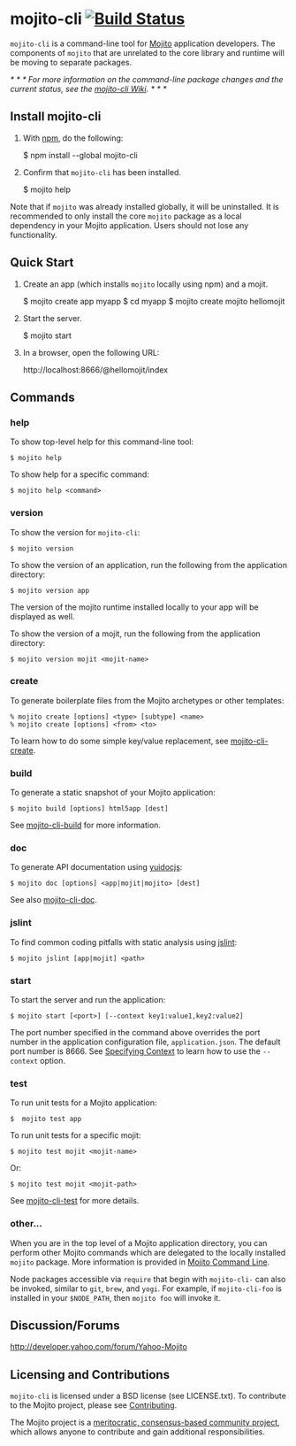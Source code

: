 mojito-cli [![Build Status](https://travis-ci.org/yahoo/mojito-cli.png)](https://travis-ci.org/yahoo/mojito-cli)
==========

`mojito-cli` is a command-line tool for [Mojito](https://github.com/yahoo/mojito) application developers. 
The components of `mojito` that are unrelated to the core library and runtime will be moving to separate packages.

_* * * For more information on the command-line package changes and the 
current status, see the [mojito-cli Wiki](https://github.com/yahoo/mojito-cli/wiki). * * *_

Install mojito-cli
------------------

1. With [npm](http://npmjs.org/), do the following:

    $ npm install --global mojito-cli

1. Confirm that `mojito-cli` has been installed.

    $ mojito help

Note that if `mojito` was already installed globally, it will be uninstalled. It is recommended to only 
install the core `mojito` package as a local dependency in your Mojito application. Users should not 
lose any functionality.

Quick Start
-----------

1. Create an app (which installs `mojito` locally using npm) and a mojit.

    $ mojito create app myapp
    $ cd myapp
    $ mojito create mojito hellomojit

1. Start the server.
    
    $ mojito start
1. In a browser, open the following URL:

    http://localhost:8666/@hellomojit/index

Commands
--------

### help

To show top-level help for this command-line tool:

    $ mojito help

To show help for a specific command:

    $ mojito help <command>

### version

To show the version for `mojito-cli`:

    $ mojito version

To show the version of an application, run the following from the application directory:

    $ mojito version app

The version of the mojito runtime installed locally to your app will be displayed as well.

To show the version of a mojit, run the following from the application directory:

    $ mojito version mojit <mojit-name>

### create

To generate boilerplate files from the Mojito archetypes or other templates:

    % mojito create [options] <type> [subtype] <name>
    % mojito create [options] <from> <to>

To learn how to do some simple key/value replacement, see 
[mojito-cli-create](http://github.com/yahoo/mojito-cli-create).

### build

To generate a static snapshot of your Mojito application:

    $ mojito build [options] html5app [dest]

See [mojito-cli-build](http://github.com/yahoo/mojito-cli-build) for more information.

### doc

To generate API documentation using [yuidocjs](https://github.com/yui/yuidoc):

    $ mojito doc [options] <app|mojit|mojito> [dest]

See also [mojito-cli-doc](http://github.com/yahoo/mojito-cli-doc).

### jslint

To find common coding pitfalls with static analysis using [jslint](https://github.com/reid/node-jslint):

    $ mojito jslint [app|mojit] <path>

<!-- See [mojito-cli-jslint](http://github.com/yahoo/mojito-cli-jslint). -->

### start

To start the server and run the application:

    $ mojito start [<port>] [--context key1:value1,key2:value2]

The port number specified in the command above overrides the port number in the application 
configuration file, `application.json`. The default port number is 8666. 
See [Specifying Context](http://developer.yahoo.com/cocktails/mojito/docs/reference/mojito_cmdline.html#mj-cmdline-context) 
to learn how to use the `--context` option.

<!-- See [mojito-cli-start](http://github.com/yahoo/mojito-cli-start) -->

### test

To run unit tests for a Mojito application:

    $  mojito test app

To run unit tests for a specific mojit:

    $ mojito test mojit <mojit-name>

Or:

    $ mojito test mojit <mojit-path>

See [mojito-cli-test](http://github.com/yahoo/mojito-cli-test) for more details.

### other...

When you are in the top level of a Mojito application directory, you can perform other Mojito 
commands which are delegated to the locally installed `mojito` package. More information is provided 
in [Mojito Command Line](http://developer.yahoo.com/cocktails/mojito/docs/reference/mojito_cmdline.html).

Node packages accessible via `require` that begin with `mojito-cli-` can also be invoked, 
similar to `git`, `brew`, and `yogi`. For example, if `mojito-cli-foo` is installed in your `$NODE_PATH`, 
then `mojito foo` will invoke it.


Discussion/Forums
-----------------

http://developer.yahoo.com/forum/Yahoo-Mojito

Licensing and Contributions
---------------------------

`mojito-cli` is licensed under a BSD license (see LICENSE.txt). To contribute to the Mojito project, 
please see [Contributing](https://github.com/yahoo/mojito/wiki/Contributing-Code-to-Mojito).

The Mojito project is a [meritocratic, consensus-based community project](https://github.com/yahoo/mojito/wiki/Governance-Model), 
which allows anyone to contribute and gain additional responsibilities.

